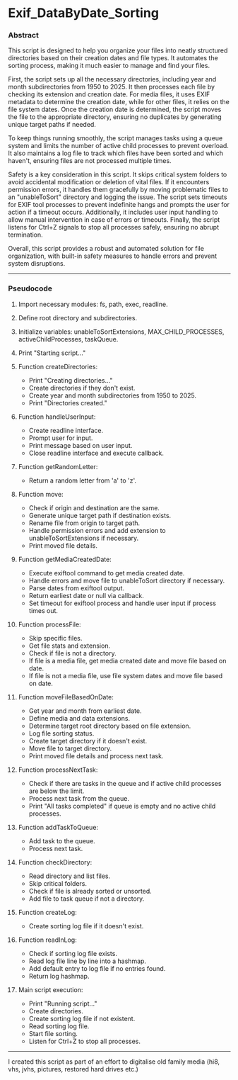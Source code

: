 # Exif_DataByDate_Sorting

### Abstract

This script is designed to help you organize your files into neatly structured directories based on their creation dates and file types. It automates the sorting process, making it much easier to manage and find your files.

First, the script sets up all the necessary directories, including year and month subdirectories from 1950 to 2025. It then processes each file by checking its extension and creation date. For media files, it uses EXIF metadata to determine the creation date, while for other files, it relies on the file system dates. Once the creation date is determined, the script moves the file to the appropriate directory, ensuring no duplicates by generating unique target paths if needed.

To keep things running smoothly, the script manages tasks using a queue system and limits the number of active child processes to prevent overload. It also maintains a log file to track which files have been sorted and which haven't, ensuring files are not processed multiple times.

Safety is a key consideration in this script. It skips critical system folders to avoid accidental modification or deletion of vital files. If it encounters permission errors, it handles them gracefully by moving problematic files to an "unableToSort" directory and logging the issue. The script sets timeouts for EXIF tool processes to prevent indefinite hangs and prompts the user for action if a timeout occurs. Additionally, it includes user input handling to allow manual intervention in case of errors or timeouts. Finally, the script listens for Ctrl+Z signals to stop all processes safely, ensuring no abrupt termination.

Overall, this script provides a robust and automated solution for file organization, with built-in safety measures to handle errors and prevent system disruptions.

--------------------------------------------------------------------------------------------

### Pseudocode

1. Import necessary modules: fs, path, exec, readline.
2. Define root directory and subdirectories.
3. Initialize variables: unableToSortExtensions, MAX_CHILD_PROCESSES, activeChildProcesses, taskQueue.
4. Print "Starting script..."

5. Function createDirectories:
    - Print "Creating directories..."
    - Create directories if they don't exist.
    - Create year and month subdirectories from 1950 to 2025.
    - Print "Directories created."

6. Function handleUserInput:
    - Create readline interface.
    - Prompt user for input.
    - Print message based on user input.
    - Close readline interface and execute callback.

7. Function getRandomLetter:
    - Return a random letter from 'a' to 'z'.

8. Function move:
    - Check if origin and destination are the same.
    - Generate unique target path if destination exists.
    - Rename file from origin to target path.
    - Handle permission errors and add extension to unableToSortExtensions if necessary.
    - Print moved file details.

9. Function getMediaCreatedDate:
    - Execute exiftool command to get media created date.
    - Handle errors and move file to unableToSort directory if necessary.
    - Parse dates from exiftool output.
    - Return earliest date or null via callback.
    - Set timeout for exiftool process and handle user input if process times out.

10. Function processFile:
    - Skip specific files.
    - Get file stats and extension.
    - Check if file is not a directory.
    - If file is a media file, get media created date and move file based on date.
    - If file is not a media file, use file system dates and move file based on date.

11. Function moveFileBasedOnDate:
    - Get year and month from earliest date.
    - Define media and data extensions.
    - Determine target root directory based on file extension.
    - Log file sorting status.
    - Create target directory if it doesn't exist.
    - Move file to target directory.
    - Print moved file details and process next task.

12. Function processNextTask:
    - Check if there are tasks in the queue and if active child processes are below the limit.
    - Process next task from the queue.
    - Print "All tasks completed" if queue is empty and no active child processes.

13. Function addTaskToQueue:
    - Add task to the queue.
    - Process next task.

14. Function checkDirectory:
    - Read directory and list files.
    - Skip critical folders.
    - Check if file is already sorted or unsorted.
    - Add file to task queue if not a directory.

15. Function createLog:
    - Create sorting log file if it doesn't exist.

16. Function readInLog:
    - Check if sorting log file exists.
    - Read log file line by line into a hashmap.
    - Add default entry to log file if no entries found.
    - Return log hashmap.

17. Main script execution:
    - Print "Running script..."
    - Create directories.
    - Create sorting log file if not existent.
    - Read sorting log file.
    - Start file sorting.
    - Listen for Ctrl+Z to stop all processes.
   
-----------------

I created this script as part of an effort to digitalise old family media (hi8, vhs, jvhs, pictures, restored hard drives etc.)


  
